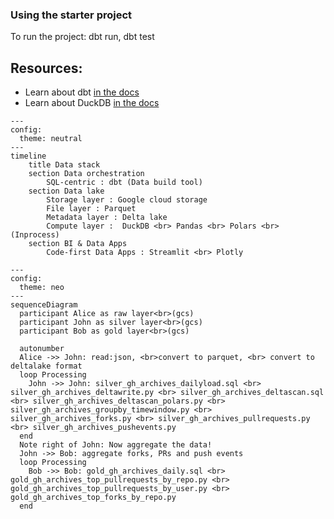 ### Using the starter project
To run the project: dbt run, dbt test

## Resources:
- Learn about dbt [in the docs](https://docs.getdbt.com/docs/introduction)
- Learn about DuckDB [in the docs](https://duckdb.org/docs/stable/index)

```mermaid
---
config:
  theme: neutral
---
timeline
    title Data stack
    section Data orchestration
        SQL-centric : dbt (Data build tool)
    section Data lake
        Storage layer : Google cloud storage
        File layer : Parquet
        Metadata layer : Delta lake 
        Compute layer :  DuckDB <br> Pandas <br> Polars <br> (Inprocess) 
    section BI & Data Apps
        Code-first Data Apps : Streamlit <br> Plotly       
```

```mermaid
---
config:
  theme: neo
---
sequenceDiagram
  participant Alice as raw layer<br>(gcs)
  participant John as silver layer<br>(gcs)
  participant Bob as gold layer<br>(gcs)

  autonumber
  Alice ->> John: read:json, <br>convert to parquet, <br> convert to deltalake format 
  loop Processing
    John ->> John: silver_gh_archives_dailyload.sql <br> silver_gh_archives_deltawrite.py <br> silver_gh_archives_deltascan.sql <br> silver_gh_archives_deltascan_polars.py <br> silver_gh_archives_groupby_timewindow.py <br> silver_gh_archives_forks.py <br> silver_gh_archives_pullrequests.py <br> silver_gh_archives_pushevents.py
  end
  Note right of John: Now aggregate the data!
  John ->> Bob: aggregate forks, PRs and push events
  loop Processing
    Bob ->> Bob: gold_gh_archives_daily.sql <br> gold_gh_archives_top_pullrequests_by_repo.py <br> gold_gh_archives_top_pullrequests_by_user.py <br> gold_gh_archives_top_forks_by_repo.py
  end  
```
